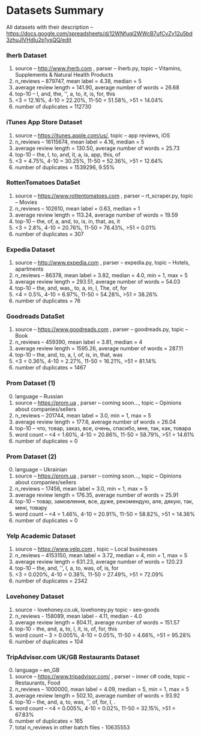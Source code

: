 # Datasets Summary

All datasets with their description – https://docs.google.com/spreadsheets/d/12WNfuql2WWcB7ufCvZy12u5bd3zhuJlVHdIu2p1ysQQ/edit

### Iherb Dataset
1. source – http://www.iherb.com , parser – iherb.py, topic – Vitamins, Supplements & Natural Health Products
2. n_reviews – 879747, mean label = 4.38, median = 5
3. average review length = 141.90, average number of words = 26.68
4. top-10 – I, and, the, '', a, to, it, is, for, this
5. <3 = 12.16%, 4-10 = 22.20%, 11-50 = 51.58%, >51 = 14.04%
6. number of duplicates = 112730

### iTunes App Store Dataset
1. source – https://itunes.apple.com/us/, topic – app reviews, iOS
2. n_reviews – 16115674, mean label = 4.16, median = 5
3. average review length = 130.50, average number of words = 25.73
4. top-10 – the, I, to, and, it, a, is, app, this, of
5. <3 = 4.75%, 4-10 = 30.25%, 11-50 = 52.36%, >51 = 12.64%
6. number of duplicates = 1539296, 9.55%

### RottenTomatoes DataSet
1. source – https://www.rottentomatoes.com , parser – rt_scraper.py, topic – Movies
2. n_reviews – 102610, mean label = 0.63, median = 1
3. average review length = 113.24, average number of words = 19.59
4. top-10 – the, of, a, and, to, is, in, that, as, it
5. <3 = 2.8%, 4-10 = 20.76%, 11-50 = 76.43%, >51 = 0.01%
6. number of duplicates = 307

### Expedia Dataset
1. source – http://www.expedia.com , parser – expedia.py, topic – Hotels, apartments
2. n_reviews – 86378, mean label = 3.82, median = 4.0, min = 1, max = 5
3. average review length = 293.51, average number of words = 54.03
4. top-10 – the, and, was,, to, a, in, I, The, of, for
4. <4 = 0.5%, 4-10 = 6.97%, 11-50 = 54.28%, >51 = 38.26%
5. number of duplicates = 76

### Goodreads DataSet
1. source – https://www.goodreads.com , parser – goodreads.py, topic – Book
2. n_reviews – 459390, mean label = 3.81, median = 4
3. average review length = 1595.26, average number of words = 287.11
4. top-10 – the, and, to, a, I, of, is, in, that, was
5. <3 = 0.36%, 4-10 = 2.27%, 11-50 = 16.21%, >51 = 81.14%
6. number of duplicates = 1467

### Prom Dataset (1)
0. language – Russian
1. source – https://prom.ua , parser – coming soon..., topic – Opinions about companies/sellers
2. n_reviews – 201744, mean label = 3.0, min = 1, max = 5
3. average review length = 177.6, average number of words = 26.04
4. top-10 – что, товар, заказ, все, очень, спасибо, мне, так, как, товара
5. word count – <4 = 1.60%, 4-10 = 20.86%, 11-50 = 58.79%, >51 = 14.61%
6. number of duplicates = 0

### Prom Dataset (2)
0. language – Ukrainian
1. source – https://prom.ua , parser – coming soon..., topic – Opinions about companies/sellers
2. n_reviews – 17456, mean label = 3.0, min = 1, max = 5
3. average review length = 176.35, average number of words = 25.91
4. top-10 – товар, замовлення, все, дуже, рекомендую, але, дякую, так, мені, товару
5. word count – <4 = 1.46%, 4-10 = 20.91%, 11-50 = 58.82%, >51 = 14.36%
6. number of duplicates = 0

### Yelp Academic Dataset
1. source – https://www.yelp.com , topic – Local businesses
2. n_reviews – 4153150, mean label = 3.72, median = 4, min = 1, max = 5
3. average review length = 631.23, average number of words = 120.23
4. top-10 – the, and, '', I, a, to, was, of, is, for
5. <3 = 0.020%, 4-10 = 0.38%, 11-50 = 27.49%, >51 = 72.09%
6. number of duplicates = 2342

### Lovehoney Dataset
1. source - lovehoney.co.uk, lovehoney.py topic - sex-goods
2. n_reviews - 158089, mean label - 4.11, median - 4.0
3. average review length = 804.11, average number of words = 151.57
4. top-10 - the, and, a, to, I, it, is, of, for, this
5. word count – 3 = 0.005%, 4-10 = 0.05%, 11-50 = 4.66%, >51 = 95.28%
6. number of duplicates = 104

### TripAdvisor.com UK/GB Restaurants Dataset
0. language – en_GB
1. source – https://www.tripadvisor.com/ , parser – inner c# code, topic – Restaurants, Food
2. n_reviews – 1000000, mean label = 4.09, median = 5, min = 1, max = 5
3. average review length = 502.10, average number of words = 93.92
4. top-10 – the, and, a, to, was, '', of, for, I, .
5. word count – <4 = 0.005%, 4-10 = 0.02%, 11-50 = 32.15%, >51 = 67.83%
6. number of duplicates = 165
7. total n_reviews in other batch files - 10635553

